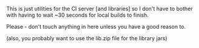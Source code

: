 This is just utilities for the CI server [and libraries] so I don't have to bother with having to wait ~30 seconds for local builds to finish.

Please - don't touch anything in here unless you have a good reason to.

(also, you probably want to use the lib.zip file for the library jars)